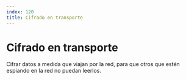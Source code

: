 ```yaml
---
index: 120
title: Cifrado en transporte
---
```

# Cifrado en transporte 

Cifrar datos a medida que viajan por la red, para que otros que estén espiando en la red no puedan leerlos.